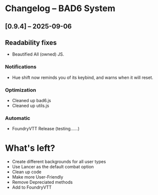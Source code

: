 # Changelog – BAD6 System


## [0.9.4] – 2025-09-06

## Readability fixes
- Beautified All (owned) JS.

### Notifications
- Hue shift now reminds you of its keybind, and warns when it will reset.

### Optimization
- Cleaned up bad6.js
- Cleaned up utils.js

### Automatic
- FoundryVTT Release (testing......)


# What's left?
- Create different backgrounds for all user types
- Use Lancer as the default combat option
- Clean up code
- Make more User-Friendly
- Remove Depreciated methods
- Add to FoundryVTT
